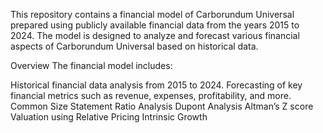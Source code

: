 This repository contains a financial model of Carborundum Universal prepared using publicly available financial data from the years 2015 to 2024. The model is designed to analyze and forecast various financial aspects of Carborundum Universal based on historical data.

Overview
The financial model includes:

Historical financial data analysis from 2015 to 2024.
Forecasting of key financial metrics such as revenue, expenses, profitability, and more.
Common Size Statement
Ratio Analysis
Dupont Analysis
Altman’s Z score 
Valuation using Relative Pricing
Intrinsic Growth 
